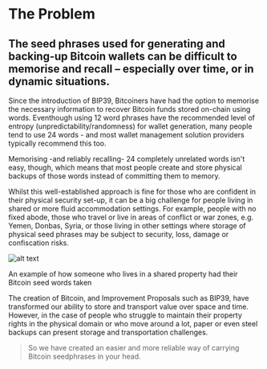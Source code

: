 # The Problem

## The seed phrases used for generating and backing-up Bitcoin wallets can be difficult to memorise and recall – especially over time, or in dynamic situations.

Since the introduction of BIP39, Bitcoiners have had the option to memorise the necessary information to recover Bitcoin funds stored on-chain using words. Eventhough using 12 word phrases have the recommended level of entropy (unpredictability/randomness) for wallet generation, many people tend to use 24 words - and most wallet management solution providers typically recommend this too.

Memorising -and reliably recalling- 24 completely unrelated words isn't easy, though, which means that most people create and store physical backups of those words instead of committing them to memory.

Whilst this well-established approach is fine for those who are confident in their physical security set-up, it can be a big challenge for people living in shared or more fluid accommodation settings. For example, people with no fixed abode, those who travel or live in areas of conflict or war zones, e.g. Yemen, Donbas, Syria, or those living in other settings where storage of physical seed phrases may be subject to security, loss, damage or confiscation risks.

![alt text](/tweet1.png)

<caption>An example of how someone who lives in a shared property had their Bitcoin seed words taken</caption>

The creation of Bitcoin, and Improvement Proposals such as BIP39, have transformed our ability to store and transport value over space and time. However, in the case of people who struggle to maintain their property rights in the physical domain or who move around a lot, paper or even steel backups can present storage and transportation challenges.

> So we have created an easier and more reliable way of carrying Bitcoin seedphrases in your head.
